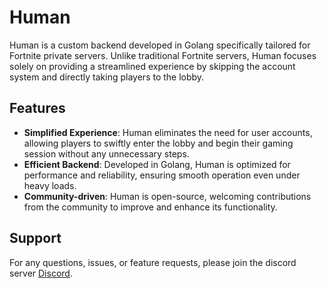 # Human

Human is a custom backend developed in Golang specifically tailored for Fortnite private servers. Unlike traditional Fortnite servers, Human focuses solely on providing a streamlined experience by skipping the account system and directly taking players to the lobby.

## Features

- **Simplified Experience**: Human eliminates the need for user accounts, allowing players to swiftly enter the lobby and begin their gaming session without any unnecessary steps.
- **Efficient Backend**: Developed in Golang, Human is optimized for performance and reliability, ensuring smooth operation even under heavy loads.
- **Community-driven**: Human is open-source, welcoming contributions from the community to improve and enhance its functionality.

## Support

For any questions, issues, or feature requests, please join the discord server [Discord](https://dsc.gg/hum1n).
